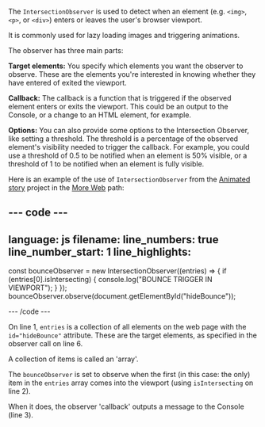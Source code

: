 The `IntersectionObserver` is used to detect when an element (e.g. `<img>`, `<p>`, or `<div>`) enters or leaves the user's browser viewport.

It is commonly used for lazy loading images and triggering animations.

The observer has three main parts:

**Target elements:** You specify which elements you want the observer to observe. These are the elements you're interested in knowing whether they have entered of exited the viewport.

**Callback:** The callback is a function that is triggered if the observed element enters or exits the viewport. This could be an output to the Console, or a change to an HTML element, for example.

**Options:** You can also provide some options to the Intersection Observer, like setting a threshold. The threshold is a percentage of the observed element's visibility needed to trigger the callback. For example, you could use a threshold of 0.5 to be notified when an element is 50% visible, or a threshold of 1 to be notified when an element is fully visible.

Here is an example of the use of `IntersectionObserver` from the [Animated story](https://projects.raspberrypi.org/en/projects/animated-story) project in the [More Web](https://projects.raspberrypi.org/en/raspberrypi/more-web) path:

--- code ---
---
language: js
filename:
line_numbers: true
line_number_start: 1
line_highlights: 
---

const bounceObserver = new IntersectionObserver((entries) => {
  if (entries[0].isIntersecting) {
    console.log("BOUNCE TRIGGER IN VIEWPORT");
  }
});
bounceObserver.observe(document.getElementById("hideBounce"));

--- /code ---

On line 1, `entries` is a collection of all elements on the web page with the `id="hideBounce"` attribute. These are the target elements, as specified in the observer call on line 6.

A collection of items is called an 'array'.

The `bounceObserver` is set to observe when the first (in this case: the only) item in the `entries` array comes into the viewport (using `isIntersecting` on line 2).

When it does, the observer 'callback' outputs a message to the Console (line 3).